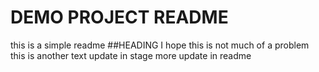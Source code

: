 # DEMO PROJECT README
this is a simple readme
##HEADING
I hope this is not much of a problem
this is another text
update in stage
more update in readme